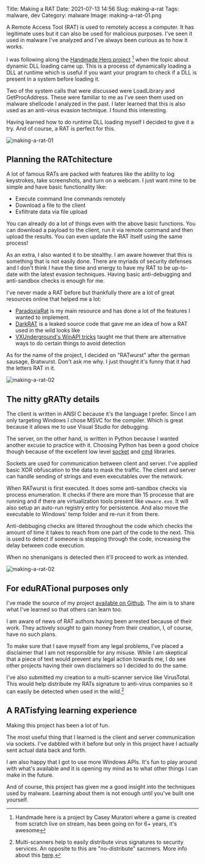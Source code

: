 Title: Making a RAT
Date: 2021-07-13 14:56
Slug: making-a-rat
Tags: malware, dev
Category: malware
Image: making-a-rat-01.png

A Remote Access Tool (RAT) is used to remotely access a computer. It has legitimate uses but it can also be used for malicious purposes. I've seen it used in malware I've analyzed and I've always been curious as to how it works.

I was following along the [Handmade Hero project](https://handmadehero.org/) [^1] when the topic about dynamic DLL loading came up. This is a process of dynamically loading a DLL at runtime which is useful if you want your program to check if a DLL is present in a system before loading it.

Two of the system calls that were discussed were LoadLibrary and GetProcAddress. These were familiar to me as I've seen them used on malware shellcode I analyzed in the past. I later learned that this is also used as an anti-virus evasion technique. I found this interesting.

Having learned how to do runtime DLL loading myself I decided to give it a try. And of course, a RAT is perfect for this.

![making-a-rat-01]({attach}/images/making-a-rat-01.png)

## Planning the RATchitecture

A lot of famous RATs are packed with features like the ability to log keystrokes, take screenshots, and turn on a webcam. I just want mine to be simple and have basic functionality like:

  * Execute command line commands remotely
  * Download a file to the client
  * Exfiltrate data via file upload

You can already do a lot of things even with the above basic functions. You can download a payload to the client, run it via remote command and then upload the results. You can even update the RAT itself using the same process!

As an extra, I also wanted it to be stealthy. I am aware however that this is something that is not easily done. There are myriads of security defenses and I don't think I have the time and energy to have my RAT to be up-to-date with the latest evasion techniques. Having basic anti-debugging and anti-sandbox checks is enough for me.

I've never made a RAT before but thankfully there are a lot of great resources online that helped me a lot:

  * [ParadoxiaRat](https://github.com/quantumcore/paradoxiaRAT) is my main resource and has done a lot of the features I wanted to implement.
  * [DarkRAT](https://github.com/yatt-ze/The-Collection/tree/master/Source%20Codes/Botnets/DarkRat%20Loader/derkrut) is a leaked source code that gave me an idea of how a RAT used in the wild looks like
  * [VXUnderground's WinAPI tricks](https://github.com/vxunderground/WinAPI-Tricks) taught me that there are alternative ways to do certain things to avoid detection

As for the name of the project, I decided on "RATwurst" after the german sausage, Bratwurst. Don't ask me why. I just thought it's funny that it had the letters RAT in it.

![making-a-rat-02]({attach}/images/making-a-rat-02.png)

## The nitty gRATty details

The client is written in ANSI C because it's the language I prefer. Since I am only targeting Windows I chose MSVC for the compiler. Which is great because it allows me to use Visual Studio for debugging.

The server, on the other hand, is written in Python because I wanted another excuse to practice with it. Choosing Python has been a good choice though because of the excellent low level [socket](https://docs.python.org/3/library/socket.html) and [cmd](https://docs.python.org/3/library/cmd.html) libraries.

Sockets are used for communication between client and server. I've applied basic XOR obfuscation to the data to mask the traffic. The client and server can handle sending of strings and even executables over the network.

When RATwurst is first executed. It does some anti-sandbox checks via process enumeration. It checks if there are more than 15 processe that are running and if there are virtualization tools present like `vmware.exe`. It will also setup an auto-run registry entry for persistence. And also move the executable to Windows' temp folder and re-run it from there.

Anti-debbuging checks are littered throughout the code which checks the amount of time it takes to reach from one part of the code to the next. This is used to detect if someone is stepping through the code, increasing the delay between code execution.

When no shenanigans is detected then it'll proceed to work as intended. 

![making-a-rat-02]({attach}/images/making-a-rat-02.png)

## For eduRATional purposes only

I've made the source of my project [available on Github](https://github.com/accidentalrebel/ratwurst). The aim is to share what I've learned so that others can learn too.

I am aware of news of RAT authors having been arrested because of their work. They actively sought to gain money from their creation, I, of course, have no such plans.

To make sure that I save myself from any legal problems, I've placed a disclaimer that I am not responsible for any misuse. While I am skeptical that a piece of text would prevent any legal action towards me, I do see other projects having their own disclaimers so I decided to do the same.

I've also submitted my creation to a multi-scanner service like VirusTotal. This would help distribute my RATs signature to anti-virus companies so it can easily be detected when used in the wild.[^2]

## A RATisfying learning experience

Making this project has been a lot of fun. 

The most useful thing that I learned is the client and server communication via sockets. I've dabbled with it before but only in this project have I actually sent actual data back and forth.

I am also happy that I got to use more Windows APIs. It's fun to play around with what's available and it is opening my mind as to what other things I can make in the future.

And of course, this project has given me a good insight into the techniques used by malware. Learning about them is not enough until you've built one yourself.

[^1]: Handmade here is a project by Casey Muratori where a game is created from scratch live on stream, has been going on for 6+ years, it's awesome

[^2]: Multi-scanners help to easily distribute virus signatures to security services. An opposite to this are "no-distribute" sacnners. More info about this [here](https://www.bleepingcomputer.com/news/security/75-percent-of-malware-uploaded-on-no-distribute-scanners-is-unknown-to-researchers/).
